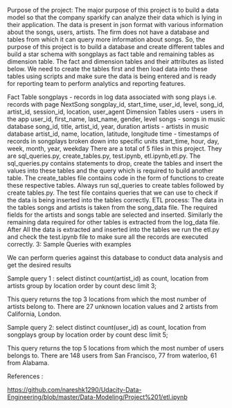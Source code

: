 Purpose of the project:
The major purpose of this project is to build a data model so that the company sparkify can analyze their data which is lying in their application. The data is present in json format with various information about the songs, users, artists. The firm does not have a database and tables from which it can query more information about songs. So, the purpose of this project is to build a database and create different tables and build a star schema with songplays as fact table and remaining tables as dimension table. The fact and dimension tables and their attributes as listed below. We need to create the tables first and then load data into these tables using scripts and make sure the data is being entered and is ready for reporting team to perform analytics and reporting features.

Fact Table
songplays - records in log data associated with song plays i.e. records with page NextSong
songplay_id, start_time, user_id, level, song_id, artist_id, session_id, location, user_agent
Dimension Tables
users - users in the app
user_id, first_name, last_name, gender, level
songs - songs in music database
song_id, title, artist_id, year, duration
artists - artists in music database
artist_id, name, location, latitude, longitude
time - timestamps of records in songplays broken down into specific units
start_time, hour, day, week, month, year, weekday
There are a total of 5 files in this project. They are sql_queries.py, create_tables.py, test.ipynb, etl.ipynb,etl.py.
The sql_queries.py contains statements to drop, create the tables and insert the values into these tables and the query which is required to build another table. The create_tables file contains code in the form of functions to create these respective tables. Always run sql_queries to create tables followed by create tables.py. The test file contains queries that we can use to check if the data is being inserted into the tables correctly. 
ETL process: The data in the tables songs and artists is taken from the song_data file. The required fields for the artists and songs table are selected and inserted. Similarly the remaining data required for other tables is extracted from the log_data file.
After All the data is extracted and inserted into the tables we run the etl.py and check the test.ipynb file to make sure all the records are executed correctly. 
3: Sample Queries with examples 
 
We can perform queries against this database to conduct data analysis and get the desired results
 
Sample query 1 : select distinct count(artist_id) as count, location from artists group by location order by count desc limit 3;
 
This query returns the top 3 locations from which the most number of artists belong to. There are 27 unknown location values and 2 artists from California, London.
 
Sample query 2: select distinct count(user_id) as count, location from songplays group by location order by count desc limit 5;
 
This query returns the top 5 locations from which the most number of users belongs to. There are 148 users from San Francisco, 77 from waterloo, 61 from Alabama.
 
 
 
 


References :

https://github.com/nareshk1290/Udacity-Data-Engineering/blob/master/Data-Modeling/Project%201/etl.ipynb
